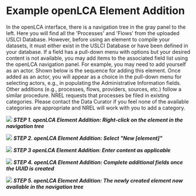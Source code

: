 # Example openLCA Element Addition

In the openLCA interface, there is a navigation tree in the gray panel to the left. Here you will find all the 'Processes' and 'Flows' from the uploaded USLCI Database. However, before using an element to compile your datasets, it must either exist in the USLCI Database or have been defined in your database. If a field has a pull-down menu with options but your desired content is not available, you may add items to the associated field list using the openLCA navigation panel. For example, you may need to add yourself as an actor. Shown below is the sequence for adding this element. Once added as an actor, you will appear as a choice in the pull-down menu for selecting actors, e.g., in populating the Administrative Information fields. Other additions (e.g., processes, flows, providers, sources, etc.) follow a similar procedure. NREL requests that processes be filed in existing categories. Please contact the Data Curator if you feel none of the available categories are appropriate and NREL will work with you to add a category.

![](https://github.com/uslci-admin/private-uslci-content/blob/dev/images/Actor%201.png)
**_STEP 1. openLCA Element Addition: Right-click on the element in the navigation tree_**


![](https://github.com/uslci-admin/private-uslci-content/blob/dev/images/Actor%202.png)
**_STEP 2. openLCA Element Addition: Select "New [element]"_**


![](https://github.com/uslci-admin/private-uslci-content/blob/dev/images/Actor%203.png)
**_STEP 3 openLCA Element Addition: Enter content as applicable_**


![](https://github.com/uslci-admin/private-uslci-content/blob/dev/images/Actor%204.png)
**_STEP 4. openLCA Element Addition: Complete additional fields once the UUID is created_**


![](https://github.com/uslci-admin/private-uslci-content/blob/dev/images/Actor%205.png)
**_STEP 5. openLCA Element Addition: The newly created element now available in the navigation tree_**
